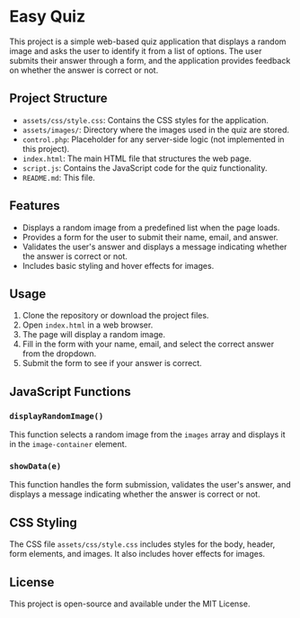 # Easy Quiz

This project is a simple web-based quiz application that displays a random image and asks the user to identify it from a list of options. The user submits their answer through a form, and the application provides feedback on whether the answer is correct or not.

## Project Structure


- `assets/css/style.css`: Contains the CSS styles for the application.
- `assets/images/`: Directory where the images used in the quiz are stored.
- `control.php`: Placeholder for any server-side logic (not implemented in this project).
- `index.html`: The main HTML file that structures the web page.
- `script.js`: Contains the JavaScript code for the quiz functionality.
- `README.md`: This file.

## Features

- Displays a random image from a predefined list when the page loads.
- Provides a form for the user to submit their name, email, and answer.
- Validates the user's answer and displays a message indicating whether the answer is correct or not.
- Includes basic styling and hover effects for images.

## Usage

1. Clone the repository or download the project files.
2. Open `index.html` in a web browser.
3. The page will display a random image.
4. Fill in the form with your name, email, and select the correct answer from the dropdown.
5. Submit the form to see if your answer is correct.

## JavaScript Functions

### `displayRandomImage()`

This function selects a random image from the `images` array and displays it in the `image-container` element.

### `showData(e)`

This function handles the form submission, validates the user's answer, and displays a message indicating whether the answer is correct or not.

## CSS Styling

The CSS file `assets/css/style.css` includes styles for the body, header, form elements, and images. It also includes hover effects for images.

## License

This project is open-source and available under the MIT License.